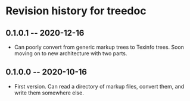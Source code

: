 # Revision history for treedoc

## 0.1.0.1 -- 2020-12-16

* Can poorly convert from generic markup trees to Texinfo
  trees. Soon moving on to new architecture with two parts.

## 0.1.0.0 -- 2020-10-16

* First version. Can read a directory of markup files, convert them, and write
  them somewhere else.
